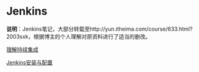 # Jenkins

**说明**：Jenkins笔记，大部分转载至http://yun.itheima.com/course/633.html?2003sxk，根据博主的个人理解对原资料进行了适当的删改。

[理解持续集成](./subfile/_1理解持续集成.md)

[Jenkins安装与配置](./subfile/_2Jenkins安装与配置.md)



